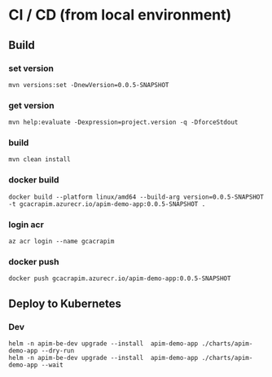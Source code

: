 # CI / CD (from local environment)

## Build

### set version
```shell
mvn versions:set -DnewVersion=0.0.5-SNAPSHOT
```

### get version
```shell
mvn help:evaluate -Dexpression=project.version -q -DforceStdout
```

### build
```shell
mvn clean install
```

### docker build
```shell
docker build --platform linux/amd64 --build-arg version=0.0.5-SNAPSHOT -t gcacrapim.azurecr.io/apim-demo-app:0.0.5-SNAPSHOT .
```

### login acr
```shell
az acr login --name gcacrapim
```

### docker push
```shell
docker push gcacrapim.azurecr.io/apim-demo-app:0.0.5-SNAPSHOT
```

## Deploy to Kubernetes

### Dev

```shell
helm -n apim-be-dev upgrade --install  apim-demo-app ./charts/apim-demo-app --dry-run
helm -n apim-be-dev upgrade --install  apim-demo-app ./charts/apim-demo-app --wait
```